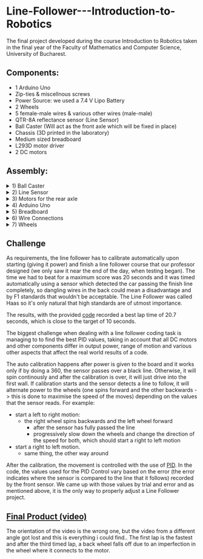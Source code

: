 # Line-Follower---Introduction-to-Robotics
The final project developed during the course Introduction to Robotics taken in the final year of the Faculty of Mathematics and Computer Science, University of Bucharest.

## Components: 

  - 1 Arduino Uno
  - Zip-ties & miscellnous screws
  - Power Source: we used a 7.4 V Lipo Battery
  - 2 Wheels
  - 5 female-male wires & various other wires (male-male)
  - QTR-8A reflectance sensor (Line Sensor)
  - Ball Caster (Will act as the front axle which will be fixed in place)
  - Chassis (3D printed in the laboratory)
  - Medium sized breadboard
  - L293D motor driver
  - 2 DC motors
  
 ## Assembly:

 <details>
 <summary> 1) Ball Caster </summary>
 
![image](https://user-images.githubusercontent.com/79463256/216841191-9eddfd5f-685f-4301-8653-b0d475c29bcd.png)
 
</details>

 <details>
 <summary> 2) Line Sensor </summary>
 
![image](https://user-images.githubusercontent.com/79463256/216841248-c108caef-6783-4299-8ddd-ebd4ac3f39d8.png)
 
</details>

 <details>
 <summary> 3) Motors for the rear axle </summary>
 
![image](https://user-images.githubusercontent.com/79463256/216841270-72b946a4-e9b7-4255-b99a-616602f9fa63.png)
 
</details>

 <details>
 <summary> 4) Arduino Uno </summary>
 This will be placed behind the rear wheels (on the boot of the car basically).
 
![image](https://user-images.githubusercontent.com/79463256/216841315-397ddd7d-394d-4af7-a9b1-1f16736652d2.png)

![image](https://user-images.githubusercontent.com/79463256/216841390-6d591474-f032-4539-9861-e55145a8f0a6.png)
 
</details>

 <details>
 <summary> 5) Breadboard </summary>
 Beware of the L293D position on the breadboard. It should be facing forward (the front part of the driver has a little dot carved in the center / slighly to the left, depending on the manufacturer).
 
![image](https://user-images.githubusercontent.com/79463256/216841415-4aef1ac6-f953-48ca-ae5c-95d4023e14ee.png)

</details>

 <details>
 <summary> 6) Wire Connections </summary>
 
![image](https://user-images.githubusercontent.com/79463256/216841570-9772a26b-38e6-4829-88e3-e31c6aaa23f2.png)

![image](https://user-images.githubusercontent.com/79463256/216841587-e9b25d4b-b464-4ae9-9a2c-6c255f340c13.png)

![image](https://user-images.githubusercontent.com/79463256/216841592-fc57a8df-997e-4201-a0c5-f420e754627d.png)

</details>


 <details>
 <summary> 7) Wheels </summary>
 
![image](https://user-images.githubusercontent.com/79463256/216841677-24ee9472-9b93-4a3a-8903-9699139999ac.png)

</details>

## Challenge

As requirements, the line follower has to calibrate automatically upon starting (giving it power) and finish a line follower course that our professor designed (we only saw it near the end of the day, when testing began). The time we had to beat for a maximum score was 20 seconds and it was timed automatically using a sensor which detected the car passing the finish line completely, so dangling wires in the back could mean a disadvantage and by F1 standards that wouldn't be acceptable. The Line Follower was called Haas so it's only natural that high standards are of utmost importance.

The results, with the provided [code](https://github.com/BogdanPopel/Line-Follower---Introduction-to-Robotics/blob/main/LineFollower.ino) recorded a best lap time of 20.7 seconds, which is close to the target of 10 seconds.

The biggest challenge when dealing with a line follower coding task is managing to to find the best PID values, taking in account that all DC motors and other components differ in output power, range of motion and various other aspects that affect the real world results of a code.

The auto calibration happens after power is given to the board and it works only if by doing a 360, the sensor passes over a black line. Otherwise, it will spin continously and after the calibration is over, it will just drive into the first wall. If calibration starts and the sensor detects a line to follow, it will alternate power to the wheels (one spins forward and the other backwards -> this is done to maximise the speed of the moves) depending on the values that the sensor reads. For example:
  - start a left to right motion:
    - the right wheel spins backwards and the left wheel forward
      - after the sensor has fully passed the line
      - progressively slow down the wheels and change the direction of the speed for both, which should start a right to left motion 
  - start a right to left motion.
    - same thing, the other way around
    
After the calibration, the movement is controlled with the use of [PID](https://www.teachmemicro.com/arduino-pid-control-tutorial/). In the code, the values used for the PID Control vary based on the error (the error indicates where the sensor is compared to the line that it follows) recorded by the front sensor. We came up with those values by trial and error and as mentioned above, it is the only way to properly adjust a Line Follower project.

## [Final Product (video)](https://youtu.be/vzj0kBcIzTA)
  
  The orientation of the video is the wrong one, but the video from a different angle got lost and this is everything i could find.. The first lap is the fastest and after the third timed lap, a back wheel falls off due to an imperfection in the wheel where it connects to the motor.
